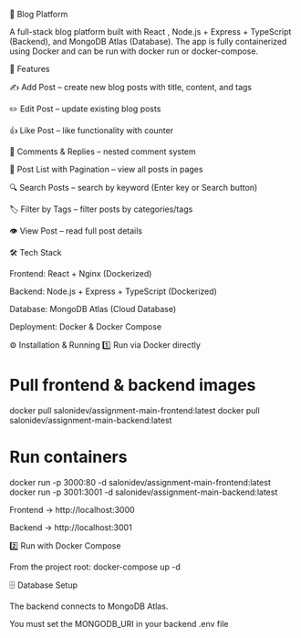 📝 Blog Platform

A full-stack blog platform built with React , Node.js + Express + TypeScript (Backend), and MongoDB Atlas (Database).
The app is fully containerized using Docker and can be run with docker run or docker-compose.

🚀 Features

✍️ Add Post – create new blog posts with title, content, and tags

✏️ Edit Post – update existing blog posts

👍 Like Post – like functionality with counter

💬 Comments & Replies – nested comment system

📜 Post List with Pagination – view all posts in pages

🔍 Search Posts – search by keyword (Enter key or Search button)

🏷️ Filter by Tags – filter posts by categories/tags

👁️ View Post – read full post details

🛠️ Tech Stack

Frontend: React  + Nginx (Dockerized)

Backend: Node.js + Express + TypeScript (Dockerized)

Database: MongoDB Atlas (Cloud Database)

Deployment: Docker & Docker Compose

⚙️ Installation & Running
1️⃣ Run via Docker directly
# Pull frontend & backend images
docker pull salonidev/assignment-main-frontend:latest
docker pull salonidev/assignment-main-backend:latest

# Run containers
docker run -p 3000:80 -d salonidev/assignment-main-frontend:latest
docker run -p 3001:3001 -d salonidev/assignment-main-backend:latest

Frontend → http://localhost:3000

Backend → http://localhost:3001

2️⃣ Run with Docker Compose

From the project root:
docker-compose up -d

🗄️ Database Setup

The backend connects to MongoDB Atlas.

You must set the MONGODB_URI in your backend .env file
